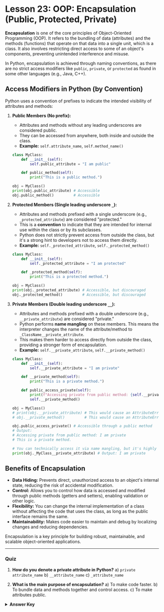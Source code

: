 # Lesson 23: OOP: Encapsulation (Public, Protected, Private)

**Encapsulation** is one of the core principles of Object-Oriented Programming (OOP). It refers to the bundling of data (attributes) and the methods (functions) that operate on that data into a single unit, which is a class. It also involves restricting direct access to some of an object's components, preventing unintended interference and misuse.

In Python, encapsulation is achieved through naming conventions, as there are no strict access modifiers like `public`, `private`, or `protected` as found in some other languages (e.g., Java, C++).

## Access Modifiers in Python (by Convention)

Python uses a convention of prefixes to indicate the intended visibility of attributes and methods:

1.  **Public Members (No prefix):**
    *   Attributes and methods without any leading underscores are considered public.
    *   They can be accessed from anywhere, both inside and outside the class.
    *   **Example:** `self.attribute_name`, `self.method_name()`

    ```python
    class MyClass:
        def __init__(self):
            self.public_attribute = "I am public"

        def public_method(self):
            print("This is a public method.")

    obj = MyClass()
    print(obj.public_attribute) # Accessible
    obj.public_method()         # Accessible
    ```

2.  **Protected Members (Single leading underscore `_`):**
    *   Attributes and methods prefixed with a single underscore (e.g., `_protected_attribute`) are considered "protected."
    *   This is a **convention** to indicate that they are intended for internal use within the class or by its subclasses.
    *   Python does not strictly prevent access from outside the class, but it's a strong hint to developers not to access them directly.
    *   **Example:** `self._protected_attribute`, `self._protected_method()`

    ```python
    class MyClass:
        def __init__(self):
            self._protected_attribute = "I am protected"

        def _protected_method(self):
            print("This is a protected method.")

    obj = MyClass()
    print(obj._protected_attribute) # Accessible, but discouraged
    obj._protected_method()         # Accessible, but discouraged
    ```

3.  **Private Members (Double leading underscore `__`):**
    *   Attributes and methods prefixed with a double underscore (e.g., `__private_attribute`) are considered "private."
    *   Python performs **name mangling** on these members. This means the interpreter changes the name of the attribute/method to `_ClassName__private_attribute`.
    *   This makes them harder to access directly from outside the class, providing a stronger form of encapsulation.
    *   **Example:** `self.__private_attribute`, `self.__private_method()`

    ```python
    class MyClass:
        def __init__(self):
            self.__private_attribute = "I am private"

        def __private_method(self):
            print("This is a private method.")

        def public_access_private(self):
            print(f"Accessing private from public method: {self.__private_attribute}")
            self.__private_method()

    obj = MyClass()
    # print(obj.__private_attribute) # This would cause an AttributeError!
    # obj.__private_method()         # This would cause an AttributeError!

    obj.public_access_private() # Accessible through a public method
    # Output:
    # Accessing private from public method: I am private
    # This is a private method.

    # You can technically access it via name mangling, but it's highly discouraged:
    print(obj._MyClass__private_attribute) # Output: I am private
    ```

## Benefits of Encapsulation

*   **Data Hiding:** Prevents direct, unauthorized access to an object's internal state, reducing the risk of accidental modification.
*   **Control:** Allows you to control how data is accessed and modified through public methods (getters and setters), enabling validation or other logic.
*   **Flexibility:** You can change the internal implementation of a class without affecting the code that uses the class, as long as the public interface remains the same.
*   **Maintainability:** Makes code easier to maintain and debug by localizing changes and reducing dependencies.

Encapsulation is a key principle for building robust, maintainable, and scalable object-oriented applications.

--- 

### Quiz

1.  **How do you denote a private attribute in Python?**
    a) `private attribute_name`
    b) `__attribute_name`
    c) `_attribute_name`

2.  **What is the main purpose of encapsulation?**
    a) To make code faster.
    b) To bundle data and methods together and control access.
    c) To make attributes public.

<details>
  <summary><b>Answer Key</b></summary>
  1. b
  2. b
</details>